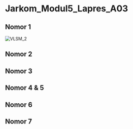 # Jarkom_Modul5_Lapres_A03

## Nomor 1

![VLSM_2](img/VLSM_2.jpg)

## Nomor 2

## Nomor 3

## Nomor 4 & 5

## Nomor 6

## Nomor 7
